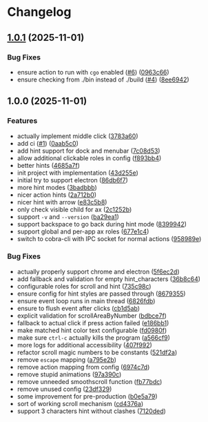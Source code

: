 # Changelog

## [1.0.1](https://github.com/y3owk1n/govim/compare/v1.0.0...v1.0.1) (2025-11-01)


### Bug Fixes

* ensure action to run with `cgo` enabled ([#6](https://github.com/y3owk1n/govim/issues/6)) ([0963c66](https://github.com/y3owk1n/govim/commit/0963c66e5ce204048f91c06ffedf20fec572f37f))
* ensure checking from ./bin instead of ./build ([#4](https://github.com/y3owk1n/govim/issues/4)) ([8ee6942](https://github.com/y3owk1n/govim/commit/8ee6942ab960d81a0b3f3409443cbd076162d3e8))

## 1.0.0 (2025-11-01)


### Features

* actually implement middle click ([3783a60](https://github.com/y3owk1n/govim/commit/3783a6008ebfc0aad4718d4bc151f8e2ee58d1cb))
* add ci ([#1](https://github.com/y3owk1n/govim/issues/1)) ([0aab5c0](https://github.com/y3owk1n/govim/commit/0aab5c0e0d23f8c76f8b116e777cdd04fc05f239))
* add hint support for dock and menubar ([7c08d53](https://github.com/y3owk1n/govim/commit/7c08d533304fffa8eafccde51bffd8a31789161e))
* allow additional clickable roles in config ([f893bb4](https://github.com/y3owk1n/govim/commit/f893bb4fe3da2680cf01ea4a369b66e7cfad22f2))
* better hints ([4685a7f](https://github.com/y3owk1n/govim/commit/4685a7f1e219cc73f1673192a915afdaa4142746))
* init project with implementation ([43d255e](https://github.com/y3owk1n/govim/commit/43d255ee3995f4dbaea09ab5c75c5eeb6454a404))
* initial try to support electron ([86db6f7](https://github.com/y3owk1n/govim/commit/86db6f7611b7059fd54827cf87bf8a2e74ed809a))
* more hint modes ([3badbbb](https://github.com/y3owk1n/govim/commit/3badbbb22254ed7a1342ddf1f895eeb21957d1e1))
* nicer action hints ([2a712b0](https://github.com/y3owk1n/govim/commit/2a712b0b71bae4aa7a9d4ef54c799cac0ca0d7df))
* nicer hint with arrow ([e83c5b8](https://github.com/y3owk1n/govim/commit/e83c5b86a72acb9a2008d79fcf6fd9a135170c03))
* only check visible child for ax ([2c1252b](https://github.com/y3owk1n/govim/commit/2c1252b79a7229d81854aaebebe7178f60ab8b27))
* support `-v` and `--version` ([ba29ea1](https://github.com/y3owk1n/govim/commit/ba29ea183b6fbb5ecb48e2d865037378a4afaf35))
* support backspace to go back during hint mode ([8399942](https://github.com/y3owk1n/govim/commit/8399942e996f0d192478de8bc34eb508cfcb4df5))
* support global and per-app ax roles ([677e1c4](https://github.com/y3owk1n/govim/commit/677e1c4e3f4f7bbd63aa2ac9087ed26ba012204c))
* switch to cobra-cli with IPC socket for normal actions ([958989e](https://github.com/y3owk1n/govim/commit/958989e21f325fe30c85d27cd5721d9b6b9df426))


### Bug Fixes

* actually properly support chrome and electron ([5f6ec2d](https://github.com/y3owk1n/govim/commit/5f6ec2d22aa0d3893894507ec6db3be4e64d52b6))
* add fallback and validation for empty hint_characters ([36b8c64](https://github.com/y3owk1n/govim/commit/36b8c645ba5ea29953946201e76d6dda3a864067))
* configurable roles for scroll and hint ([735c98c](https://github.com/y3owk1n/govim/commit/735c98ceffe8a60392467b462ba8b686940f4327))
* ensure config for hint styles are passed through ([8679355](https://github.com/y3owk1n/govim/commit/867935560a17f9d2fbce1978ee581dfda9fddae3))
* ensure event loop runs in main thread ([6826fdb](https://github.com/y3owk1n/govim/commit/6826fdb05e6b9373135562d7f6bdb38e21d35ad7))
* ensure to flush event after clicks ([cb1d5ab](https://github.com/y3owk1n/govim/commit/cb1d5ab5c7cf4cdbf5010c87576755752eb48f09))
* explicit validation for scrollAreaByNumber ([bdbce7f](https://github.com/y3owk1n/govim/commit/bdbce7f4992d728b8ab583ffa840245925b8654b))
* fallback to actual click if press action failed ([e186bb1](https://github.com/y3owk1n/govim/commit/e186bb1dad3d41f81ef0c9352e963ca1be555b03))
* make matched hint color text configurable ([fd0980f](https://github.com/y3owk1n/govim/commit/fd0980f9ddd18de75e5e2fc7e09182731aab683b))
* make sure `ctrl-c` actually kills the program ([a566cf9](https://github.com/y3owk1n/govim/commit/a566cf958db4441399df4a446b45b63b69015245))
* more logs for additional accessibility ([407f992](https://github.com/y3owk1n/govim/commit/407f99273a2c9f4c03455482d2f5aedefe29556f))
* refactor scroll magic numbers to be constants ([521df2a](https://github.com/y3owk1n/govim/commit/521df2acfd3e94ea1007b341773d7bbc8ce86365))
* remove `escape` mapping ([a795e2b](https://github.com/y3owk1n/govim/commit/a795e2bfb2d15fd154578d575761210c35f470db))
* remove action mapping from config ([6974c7d](https://github.com/y3owk1n/govim/commit/6974c7db0ce742e4fafa43ef3e3d9ff002f5d95e))
* remove stupid animations ([97a390c](https://github.com/y3owk1n/govim/commit/97a390c1734f5fa86ee6c9928c5c489bf7ce4247))
* remove unneeded smoothscroll function ([fb77bdc](https://github.com/y3owk1n/govim/commit/fb77bdc4163b6568e9dff8647485d74b3de37d2c))
* remove unused config ([23df329](https://github.com/y3owk1n/govim/commit/23df3293eae53f1f542aa5c26f0abf2a680bd51f))
* some improvement for pre-production ([b0e5a79](https://github.com/y3owk1n/govim/commit/b0e5a79cb3fac447482d50058f165c6492dcaeff))
* sort of working scroll mechanism ([cd4376a](https://github.com/y3owk1n/govim/commit/cd4376a83ffb5f6910d8e68f3fc423d32d098b03))
* support 3 characters hint without clashes ([7120ded](https://github.com/y3owk1n/govim/commit/7120ded044132cfe155665d5cfa70122201dea11))

